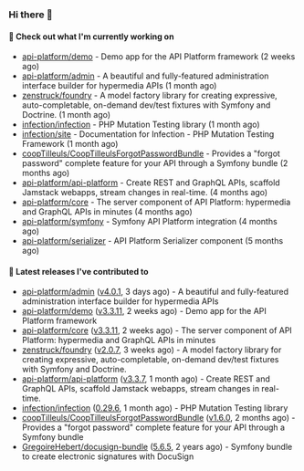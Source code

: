 ### Hi there 👋

#### 👷 Check out what I'm currently working on

- [api-platform/demo](https://github.com/api-platform/demo) - Demo app for the API Platform framework (2 weeks ago)
- [api-platform/admin](https://github.com/api-platform/admin) - A beautiful and fully-featured administration interface builder for hypermedia APIs (1 month ago)
- [zenstruck/foundry](https://github.com/zenstruck/foundry) - A model factory library for creating expressive, auto-completable, on-demand dev/test fixtures with Symfony and Doctrine. (1 month ago)
- [infection/infection](https://github.com/infection/infection) - PHP Mutation Testing library (1 month ago)
- [infection/site](https://github.com/infection/site) - Documentation for Infection - PHP Mutation Testing Framework (1 month ago)
- [coopTilleuls/CoopTilleulsForgotPasswordBundle](https://github.com/coopTilleuls/CoopTilleulsForgotPasswordBundle) - Provides a &#34;forgot password&#34; complete feature for your API through a Symfony bundle (2 months ago)
- [api-platform/api-platform](https://github.com/api-platform/api-platform) - Create REST and GraphQL APIs, scaffold Jamstack webapps, stream changes in real-time. (4 months ago)
- [api-platform/core](https://github.com/api-platform/core) - The server component of API Platform: hypermedia and GraphQL APIs in minutes (4 months ago)
- [api-platform/symfony](https://github.com/api-platform/symfony) - Symfony API Platform integration (4 months ago)
- [api-platform/serializer](https://github.com/api-platform/serializer) - API Platform Serializer component (5 months ago)

#### 🔭 Latest releases I've contributed to

- [api-platform/admin](https://github.com/api-platform/admin) ([v4.0.1](https://github.com/api-platform/admin/releases/tag/v4.0.1), 3 days ago) - A beautiful and fully-featured administration interface builder for hypermedia APIs
- [api-platform/demo](https://github.com/api-platform/demo) ([v3.3.11](https://github.com/api-platform/demo/releases/tag/v3.3.11), 2 weeks ago) - Demo app for the API Platform framework
- [api-platform/core](https://github.com/api-platform/core) ([v3.3.11](https://github.com/api-platform/core/releases/tag/v3.3.11), 2 weeks ago) - The server component of API Platform: hypermedia and GraphQL APIs in minutes
- [zenstruck/foundry](https://github.com/zenstruck/foundry) ([v2.0.7](https://github.com/zenstruck/foundry/releases/tag/v2.0.7), 3 weeks ago) - A model factory library for creating expressive, auto-completable, on-demand dev/test fixtures with Symfony and Doctrine.
- [api-platform/api-platform](https://github.com/api-platform/api-platform) ([v3.3.7](https://github.com/api-platform/api-platform/releases/tag/v3.3.7), 1 month ago) - Create REST and GraphQL APIs, scaffold Jamstack webapps, stream changes in real-time.
- [infection/infection](https://github.com/infection/infection) ([0.29.6](https://github.com/infection/infection/releases/tag/0.29.6), 1 month ago) - PHP Mutation Testing library
- [coopTilleuls/CoopTilleulsForgotPasswordBundle](https://github.com/coopTilleuls/CoopTilleulsForgotPasswordBundle) ([v1.6.0](https://github.com/coopTilleuls/CoopTilleulsForgotPasswordBundle/releases/tag/v1.6.0), 2 months ago) - Provides a &#34;forgot password&#34; complete feature for your API through a Symfony bundle
- [GregoireHebert/docusign-bundle](https://github.com/GregoireHebert/docusign-bundle) ([5.6.5](https://github.com/GregoireHebert/docusign-bundle/releases/tag/5.6.5), 2 years ago) - Symfony bundle to create electronic signatures with DocuSign

